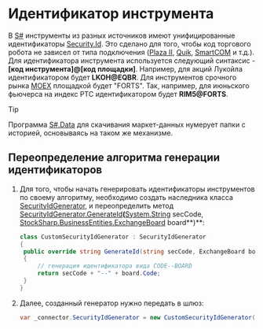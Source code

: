 # Идентификатор инструмента

В [S\#](StockSharpAbout.md) инструменты из разных источников имеют унифицированные идентификаторы [Security.Id](xref:StockSharp.BusinessEntities.Security.Id). Это сделано для того, чтобы код торгового робота не зависел от типа подключения ([Plaza II](Plaza.md), [Quik](Quik.md), [SmartCOM](Smart.md) и т.д.). Для идентификатора инструмента используется следующий синтаксис \- **\[код инструмента\]@\[код площадки\]**. Например, для акций Лукойла идентификатором будет **LKOH@EQBR**. Для инструментов срочного рынка [MOEX](https://moex.com/) площадкой будет "FORTS". Так, например, для июньского фьючерса на индекс РТС идентификатором будет **RIM5@FORTS**. 

> [!TIP]
> Программа [S\#.Data](Hydra.md) для скачивания маркет\-данных нумерует папки с историей, основываясь на таком же механизме. 

## Переопределение алгоритма генерации идентификаторов

1. Для того, чтобы начать генерировать идентификаторы инструментов по своему алгоритму, необходимо создать наследника класса [SecurityIdGenerator](xref:StockSharp.Algo.SecurityIdGenerator), и переопределить метод [SecurityIdGenerator.GenerateId](xref:StockSharp.Algo.SecurityIdGenerator.GenerateId(System.String,StockSharp.BusinessEntities.ExchangeBoard))**(**[System.String](xref:System.String) secCode, [StockSharp.BusinessEntities.ExchangeBoard](xref:StockSharp.BusinessEntities.ExchangeBoard) board**)**: 

   ```cs
   class CustomSecurityIdGenerator : SecurityIdGenerator
   {
   	public override string GenerateId(string secCode, ExchangeBoard board)
   	{
   		// генерация идентификатора вида CODE--BOARD
   		return secCode + "--" + board.Code;
   	}
   }
   ```
2. Далее, созданный генератор нужно передать в шлюз: 

   ```cs
   var _connector.SecurityIdGenerator = new CustomSecurityIdGenerator();
   ```
